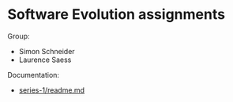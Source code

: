 # Software Evolution assignments

Group: 

* Simon Schneider
* Laurence Saess

Documentation:

* [series-1/readme.md](https://github.com/schneider-simon/uva-software-evolution/tree/master/src/series1)
